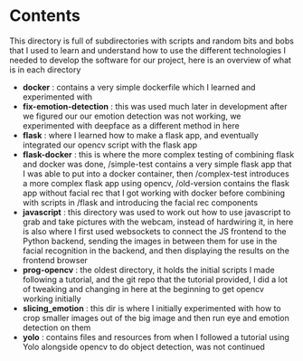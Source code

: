 # Contents

This directory is full of subdirectories with scripts and random bits and bobs that I used to learn and understand how to use the different technologies I needed to develop the software for our project, here is an overview of what is in each directory

- **docker** : contains a very simple dockerfile which I learned and experimented with
- **fix-emotion-detection** : this was used much later in development after we figured our our emotion detection was not working, we experimented with deepface as a different method in here
- **flask** : where I learned how to make a flask app, and eventually integrated our opencv script with the flask app
- **flask-docker** : this is where the more complex testing of combining flask and docker was done, /simple-test contains a very simple flask app that I was able to put into a docker container, then /complex-test introduces a more complex flask app using opencv, /old-version contains the flask app without facial rec that I got working with docker before combining with scripts in /flask and introducing the facial rec components
- **javascript** : this directory was used to work out how to use javascript to grab and take pictures with the webcam, instead of hardwiring it, in here is also where I first used websockets to connect the JS frontend to the Python backend, sending the images in between them for use in the facial recognition in the backend, and then displaying the results on the frontend browser
- **prog-opencv** : the oldest directory, it holds the initial scripts I made following a tutorial, and the git repo that the tutorial provided, I did a lot of tweaking and changing in here at the beginning to get opencv working initially
- **slicing_emotion** : this dir is where I initially experimented with how to crop smaller images out of the big image and then run eye and emotion detection on them
- **yolo** : contains files and resources from when I followed a tutorial using Yolo alongside opencv to do object detection, was not continued
